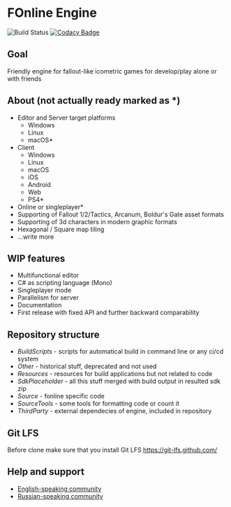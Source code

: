 # FOnline Engine

![Build Status](https://ci.fonline.ru/buildStatus/icon?job=fonline/master)
[![Codacy Badge](https://api.codacy.com/project/badge/Grade/aa27ad96e9af46bd8a04759106bd5244)](https://www.codacy.com/app/cvet/fonline?utm_source=github.com&amp;utm_medium=referral&amp;utm_content=cvet/fonline&amp;utm_campaign=Badge_Grade)

## Goal

Friendly engine for fallout-like icometric games for develop/play alone or with friends

## About (not actually ready marked as *)

* Editor and Server target platforms
  * Windows
  * Linux
  * macOS*
* Client
  * Windows
  * Linux
  * macOS
  * iOS
  * Android
  * Web
  * PS4*
* Online or singleplayer*
* Supporting of Fallout 1/2/Tactics, Arcanum, Boldur's Gate asset formats
* Supporting of 3d characters in modern graphic formats
* Hexagonal / Square map tiling
* ...write more

## WIP features

* Multifunctional editor
* C# as scripting language (Mono)
* Singleplayer mode
* Parallelism for server
* Documentation
* First release with fixed API and further backward comparability

## Repository structure

* *BuildScripts* - scripts for automatical build in command line or any ci/cd system
* *Other* - historical stuff, deprecated and not used
* *Resources* - resources for build applications but not related to code
* *SdkPlaceholder* - all this stuff merged with build output in resulted sdk zip
* *Source* - fonline specific code
* *SourceTools* - some tools for formatting code or count it
* *ThirdParty* - external dependecies of engine, included in repository

## Git LFS

Before clone make sure that you install Git LFS
https://git-lfs.github.com/

## Help and support

* [English-speaking community](https://fodev.net)
* [Russian-speaking community](https://fonline.ru)
